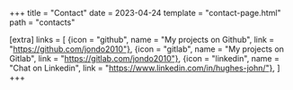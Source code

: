 +++
title = "Contact"
date = 2023-04-24
template = "contact-page.html"
path = "contacts"

[extra]
links = [
  {icon = "github", name = "My projects on Github", link = "https://github.com/jondo2010"},
  {icon = "gitlab", name = "My projects on Gitlab", link = "https://gitlab.com/jondo2010"},
  {icon = "linkedin", name = "Chat on Linkedin", link = "https://www.linkedin.com/in/hughes-john/"},
]
+++